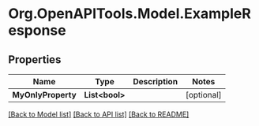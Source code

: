 # Org.OpenAPITools.Model.ExampleResponse

## Properties

Name | Type | Description | Notes
------------ | ------------- | ------------- | -------------
**MyOnlyProperty** | **List&lt;bool&gt;** |  | [optional] 

[[Back to Model list]](../../README.md#documentation-for-models) [[Back to API list]](../../README.md#documentation-for-api-endpoints) [[Back to README]](../../README.md)

